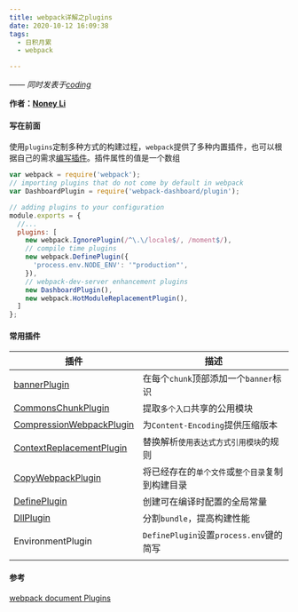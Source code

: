 ```yaml
---
title: webpack详解之plugins
date: 2020-10-12 16:09:38
tags:
  - 日积月累
  - webpack

---
```


[Noney Li]: https://github.com/noney/ "noneyli"

*—— 同时发表于[coding](http://0kv30q.coding-pages.com/)*

__作者：[Noney Li]__

#### 写在前面

使用`plugins`定制多种方式的构建过程，`webpack`提供了多种内置插件，也可以根据自己的需求[编写插件](https://webpack.js.org/contribute/writing-a-plugin/)。插件属性的值是一个数组

```javascript
var webpack = require('webpack');
// importing plugins that do not come by default in webpack
var DashboardPlugin = require('webpack-dashboard/plugin');

// adding plugins to your configuration
module.exports = {
  //...
  plugins: [
    new webpack.IgnorePlugin(/^\.\/locale$/, /moment$/),
    // compile time plugins
    new webpack.DefinePlugin({
      'process.env.NODE_ENV': '"production"',
    }),
    // webpack-dev-server enhancement plugins
    new DashboardPlugin(),
    new webpack.HotModuleReplacementPlugin(),
  ]
};
```

<!-- more -->

#### 常用插件

| 插件                                                         | 描述                                             |
| ------------------------------------------------------------ | ------------------------------------------------ |
| [bannerPlugin](http://0kv30q.coding-pages.com/2020/10/13/webpack%E5%B8%B8%E7%94%A8%E6%8F%92%E4%BB%B6%E4%B9%8BbannerPlugin/) | 在每个`chunk`顶部添加一个`banner`标识            |
| [CommonsChunkPlugin](http://0kv30q.coding-pages.com/2020/10/13/webpack%E5%B8%B8%E7%94%A8%E6%8F%92%E4%BB%B6%E4%B9%8BCommonsChunkPlugin/) | 提取`多个入口`共享的公用模块                     |
| [CompressionWebpackPlugin](http://0kv30q.coding-pages.com/2020/10/15/webpack常用插件之CompressionWebpackPlugin/) | 为`Content-Encoding`提供压缩版本                 |
| [ContextReplacementPlugin](http://0kv30q.coding-pages.com/2020/10/15/webpack%E5%B8%B8%E7%94%A8%E6%8F%92%E4%BB%B6%E4%B9%8BContextReplacementPlugin/) | 替换解析`使用表达式方式引用模块`的规则           |
| [CopyWebpackPlugin](http://0kv30q.coding-pages.com/2020/10/19/webpack%E5%B8%B8%E7%94%A8%E6%8F%92%E4%BB%B6%E4%B9%8BCopyWebpackPlugin/) | 将已经存在的`单个文件`或`整个目录`复制到构建目录 |
| [DefinePlugin](http://0kv30q.coding-pages.com/2020/10/19/webpack%E5%B8%B8%E7%94%A8%E6%8F%92%E4%BB%B6%E4%B9%8BDefinePlugin/) | 创建可在编译时配置的全局常量                     |
| [DllPlugin](http://0kv30q.coding-pages.com/2020/10/19/webpack%E5%B8%B8%E7%94%A8%E6%8F%92%E4%BB%B6%E4%B9%8BDllPlugin/) | 分割`bundle`，提高构建性能                       |
| EnvironmentPlugin                                            | `DefinePlugin`设置`process.env`键的简写          |
|                                                              |                                                  |

#### 参考

[webpack document Plugins](https://webpack.js.org/configuration/plugins/)






